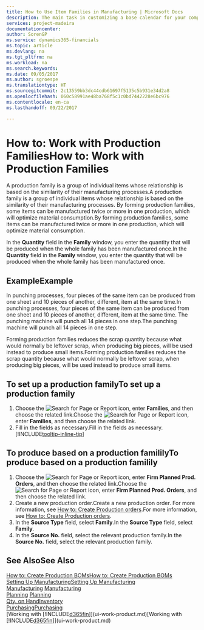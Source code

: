 ```yaml
---
title: How to Use Item Families in Manufacturing | Microsoft Docs
description: The main task in customizing a base calendar for your company, or one of its business partners, is to enter any changes to working and nonworking day status.
services: project-madeira
documentationcenter: 
author: SorenGP
ms.service: dynamics365-financials
ms.topic: article
ms.devlang: na
ms.tgt_pltfrm: na
ms.workload: na
ms.search.keywords: 
ms.date: 09/05/2017
ms.author: sgroespe
ms.translationtype: HT
ms.sourcegitcommit: 2c13559bb3dc44cdb61697f5135c5b931e34d2a8
ms.openlocfilehash: 060c58991ae48ba768f5c1c0bd7442228e6bc976
ms.contentlocale: en-ca
ms.lasthandoff: 09/22/2017

---
```

# <a name="how-to-work-with-production-families"></a><span data-ttu-id="61aaa-103">How to: Work with Production Families</span><span class="sxs-lookup"><span data-stu-id="61aaa-103">How to: Work with Production Families</span></span>
<span data-ttu-id="61aaa-104">A production family is a group of individual items whose relationship is based on the similarity of their manufacturing processes.</span><span class="sxs-lookup"><span data-stu-id="61aaa-104">A production family is a group of individual items whose relationship is based on the similarity of their manufacturing processes.</span></span> <span data-ttu-id="61aaa-105">By forming production families, some items can be manufactured twice or more in one production, which will optimize material consumption.</span><span class="sxs-lookup"><span data-stu-id="61aaa-105">By forming production families, some items can be manufactured twice or more in one production, which will optimize material consumption.</span></span>

<span data-ttu-id="61aaa-106">In the **Quantity** field in the **Family** window, you enter the quantity that will be produced when the whole family has been manufactured once.</span><span class="sxs-lookup"><span data-stu-id="61aaa-106">In the **Quantity** field in the **Family** window, you enter the quantity that will be produced when the whole family has been manufactured once.</span></span>

## <a name="example"></a><span data-ttu-id="61aaa-107">Example</span><span class="sxs-lookup"><span data-stu-id="61aaa-107">Example</span></span>
<span data-ttu-id="61aaa-108">In punching processes, four pieces of the same item can be produced from one sheet and 10 pieces of another, different, item at the same time.</span><span class="sxs-lookup"><span data-stu-id="61aaa-108">In punching processes, four pieces of the same item can be produced from one sheet and 10 pieces of another, different, item at the same time.</span></span> <span data-ttu-id="61aaa-109">The punching machine will punch all 14 pieces in one step.</span><span class="sxs-lookup"><span data-stu-id="61aaa-109">The punching machine will punch all 14 pieces in one step.</span></span>

<span data-ttu-id="61aaa-110">Forming production families reduces the scrap quantity because what would normally be leftover scrap, when producing big pieces, will be used instead to produce small items.</span><span class="sxs-lookup"><span data-stu-id="61aaa-110">Forming production families reduces the scrap quantity because what would normally be leftover scrap, when producing big pieces, will be used instead to produce small items.</span></span>

## <a name="to-set-up-a-production-family"></a><span data-ttu-id="61aaa-111">To set up a production family</span><span class="sxs-lookup"><span data-stu-id="61aaa-111">To set up a production family</span></span>
1. <span data-ttu-id="61aaa-112">Choose the ![Search for Page or Report](media/ui-search/search_small.png "Search for Page or Report icon") icon, enter **Families**, and then choose the related link.</span><span class="sxs-lookup"><span data-stu-id="61aaa-112">Choose the ![Search for Page or Report](media/ui-search/search_small.png "Search for Page or Report icon") icon, enter **Families**, and then choose the related link.</span></span>
2. <span data-ttu-id="61aaa-113">Fill in the fields as necessary.</span><span class="sxs-lookup"><span data-stu-id="61aaa-113">Fill in the fields as necessary.</span></span> [!INCLUDE[tooltip-inline-tip](includes/tooltip-inline-tip_md.md)]

## <a name="to-produce-based-on-a-production-familily"></a><span data-ttu-id="61aaa-114">To produce based on a production familily</span><span class="sxs-lookup"><span data-stu-id="61aaa-114">To produce based on a production familily</span></span>
1. <span data-ttu-id="61aaa-115">Choose the ![Search for Page or Report](media/ui-search/search_small.png "Search for Page or Report icon") icon, enter **Firm Planned Prod. Orders**, and then choose the related link.</span><span class="sxs-lookup"><span data-stu-id="61aaa-115">Choose the ![Search for Page or Report](media/ui-search/search_small.png "Search for Page or Report icon") icon, enter **Firm Planned Prod. Orders**, and then choose the related link.</span></span>
2. <span data-ttu-id="61aaa-116">Create a new production order.</span><span class="sxs-lookup"><span data-stu-id="61aaa-116">Create a new production order.</span></span> <span data-ttu-id="61aaa-117">For more information, see [How to: Create Production orders](production-how-to-create-production-orders.md).</span><span class="sxs-lookup"><span data-stu-id="61aaa-117">For more information, see [How to: Create Production orders](production-how-to-create-production-orders.md).</span></span>
3. <span data-ttu-id="61aaa-118">In the **Source Type** field, select **Family**.</span><span class="sxs-lookup"><span data-stu-id="61aaa-118">In the **Source Type** field, select **Family**.</span></span>  
4. <span data-ttu-id="61aaa-119">In the **Source No.** field, select the relevant production family.</span><span class="sxs-lookup"><span data-stu-id="61aaa-119">In the **Source No.** field, select the relevant production family.</span></span>

## <a name="see-also"></a><span data-ttu-id="61aaa-120">See Also</span><span class="sxs-lookup"><span data-stu-id="61aaa-120">See Also</span></span>
[<span data-ttu-id="61aaa-121">How to: Create Production BOMs</span><span class="sxs-lookup"><span data-stu-id="61aaa-121">How to: Create Production BOMs</span></span>](production-how-to-create-production-boms.md)  
[<span data-ttu-id="61aaa-122">Setting Up Manufacturing</span><span class="sxs-lookup"><span data-stu-id="61aaa-122">Setting Up Manufacturing</span></span>](production-configure-production-processes.md)  
<span data-ttu-id="61aaa-123">[Manufacturing](production-manage-manufacturing.md)  </span><span class="sxs-lookup"><span data-stu-id="61aaa-123">[Manufacturing](production-manage-manufacturing.md)  </span></span>  
<span data-ttu-id="61aaa-124">[Planning](production-planning.md) </span><span class="sxs-lookup"><span data-stu-id="61aaa-124">[Planning](production-planning.md) </span></span>  
[<span data-ttu-id="61aaa-125">Qty. on Hand</span><span class="sxs-lookup"><span data-stu-id="61aaa-125">Inventory</span></span>](inventory-manage-inventory.md)  
[<span data-ttu-id="61aaa-126">Purchasing</span><span class="sxs-lookup"><span data-stu-id="61aaa-126">Purchasing</span></span>](purchasing-manage-purchasing.md)  
<span data-ttu-id="61aaa-127">[Working with [!INCLUDE[d365fin](includes/d365fin_md.md)]](ui-work-product.md)</span><span class="sxs-lookup"><span data-stu-id="61aaa-127">[Working with [!INCLUDE[d365fin](includes/d365fin_md.md)]](ui-work-product.md)</span></span>

